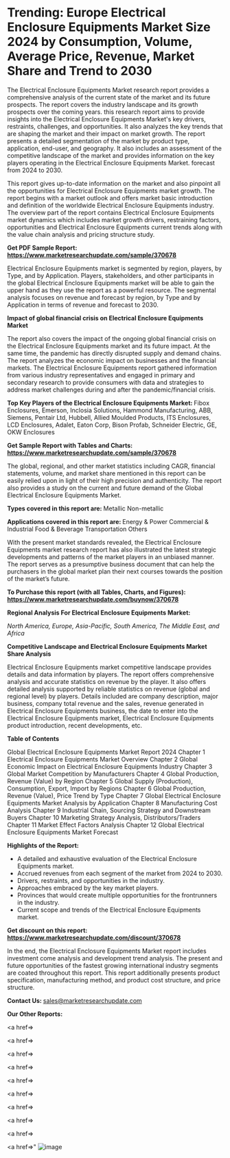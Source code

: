 # Trending: Europe Electrical Enclosure Equipments Market Size 2024 by Consumption, Volume, Average Price, Revenue, Market Share and Trend to 2030

The Electrical Enclosure Equipments Market research report provides a comprehensive analysis of the current state of the market and its future prospects. The report covers the industry landscape and its growth prospects over the coming years. this research report aims to provide insights into the Electrical Enclosure Equipments Market's key drivers, restraints, challenges, and opportunities. It also analyzes the key trends that are shaping the market and their impact on market growth. The report presents a detailed segmentation of the market by product type, application, end-user, and geography. It also includes an assessment of the competitive landscape of the market and provides information on the key players operating in the Electrical Enclosure Equipments Market. forecast from 2024 to 2030.

This report gives up-to-date information on the market and also pinpoint all the opportunities for Electrical Enclosure Equipments market growth. The report begins with a market outlook and offers market basic introduction and definition of the worldwide Electrical Enclosure Equipments industry. The overview part of the report contains Electrical Enclosure Equipments market dynamics which includes market growth drivers, restraining factors, opportunities and Electrical Enclosure Equipments current trends along with the value chain analysis and pricing structure study.

<strong><b>Get PDF Sample Report: <a href=https://www.marketresearchupdate.com/sample/370678>https://www.marketresearchupdate.com/sample/370678</a></b></strong>

Electrical Enclosure Equipments market is segmented by region, players, by Type, and by Application. Players, stakeholders, and other participants in the global Electrical Enclosure Equipments market will be able to gain the upper hand as they use the report as a powerful resource. The segmental analysis focuses on revenue and forecast by region, by Type and by Application in terms of revenue and forecast to 2030.

<strong><b>Impact of global financial crisis on Electrical Enclosure Equipments Market</b></strong>

The report also covers the impact of the ongoing global financial crisis on the Electrical Enclosure Equipments market and its future impact. At the same time, the pandemic has directly disrupted supply and demand chains. The report analyzes the economic impact on businesses and the financial markets. The Electrical Enclosure Equipments report gathered information from various industry representatives and engaged in primary and secondary research to provide consumers with data and strategies to address market challenges during and after the pandemic/financial crisis.

<strong><b>Top Key Players of the Electrical Enclosure Equipments Market:
</b></strong>Fibox Enclosures, Emerson, Inclosia Solutions, Hammond Manufacturing, ABB, Siemens, Pentair Ltd, Hubbell, Allied Moulded Products, ITS Enclosures, LCD Enclosures, Adalet, Eaton Corp, Bison Profab, Schneider Electric, GE, OKW Enclosures<strong><b>
</b></strong>

<strong><b>Get Sample Report with Tables and Charts: <a href=https://www.marketresearchupdate.com/sample/370678>https://www.marketresearchupdate.com/sample/370678</a></b></strong>

The global, regional, and other market statistics including CAGR, financial statements, volume, and market share mentioned in this report can be easily relied upon in light of their high precision and authenticity. The report also provides a study on the current and future demand of the Global Electrical Enclosure Equipments Market.

<strong><b>Types covered in this report are:
</b></strong>Metallic
Non-metallic<strong><b>
</b></strong>

<strong><b>Applications covered in this report are:
</b></strong>Energy & Power
Commercial & Industrial
Food & Beverage
Transportation
Others<strong><b>
</b></strong>

With the present market standards revealed, the Electrical Enclosure Equipments market research report has also illustrated the latest strategic developments and patterns of the market players in an unbiased manner. The report serves as a presumptive business document that can help the purchasers in the global market plan their next courses towards the position of the market’s future.

<strong><b>To Purchase this report (with all Tables, Charts, and Figures): <a href=https://www.marketresearchupdate.com/buynow/370678>https://www.marketresearchupdate.com/buynow/370678</a></b></strong>

<strong><b>Regional Analysis For Electrical Enclosure Equipments Market:</b></strong>

<em><i>North America, Europe, Asia-Pacific, South America, The Middle East, and Africa</i></em>

<strong><b>Competitive Landscape and Electrical Enclosure Equipments Market Share Analysis</b></strong>

Electrical Enclosure Equipments market competitive landscape provides details and data information by players. The report offers comprehensive analysis and accurate statistics on revenue by the player. It also offers detailed analysis supported by reliable statistics on revenue (global and regional level) by players. Details included are company description, major business, company total revenue and the sales, revenue generated in Electrical Enclosure Equipments business, the date to enter into the Electrical Enclosure Equipments market, Electrical Enclosure Equipments product introduction, recent developments, etc.

<strong><b>Table of Contents</b></strong>

Global Electrical Enclosure Equipments Market Report 2024
Chapter 1 Electrical Enclosure Equipments Market Overview
Chapter 2 Global Economic Impact on Electrical Enclosure Equipments Industry
Chapter 3 Global Market Competition by Manufacturers
Chapter 4 Global Production, Revenue (Value) by Region
Chapter 5 Global Supply (Production), Consumption, Export, Import by Regions
Chapter 6 Global Production, Revenue (Value), Price Trend by Type
Chapter 7 Global Electrical Enclosure Equipments Market Analysis by Application
Chapter 8 Manufacturing Cost Analysis
Chapter 9 Industrial Chain, Sourcing Strategy and Downstream Buyers
Chapter 10 Marketing Strategy Analysis, Distributors/Traders
Chapter 11 Market Effect Factors Analysis
Chapter 12 Global Electrical Enclosure Equipments Market Forecast

<strong><b>Highlights of the Report:</b></strong>

- A detailed and exhaustive evaluation of the Electrical Enclosure Equipments market.
- Accrued revenues from each segment of the market from 2024 to 2030.
- Drivers, restraints, and opportunities in the industry.
- Approaches embraced by the key market players.
- Provinces that would create multiple opportunities for the frontrunners in the industry.
- Current scope and trends of the Electrical Enclosure Equipments market.

<strong><b>Get discount on this report: <a href=https://www.marketresearchupdate.com/discount/370678>https://www.marketresearchupdate.com/discount/370678</a></b></strong>

In the end, the Electrical Enclosure Equipments Market report includes investment come analysis and development trend analysis. The present and future opportunities of the fastest growing international industry segments are coated throughout this report. This report additionally presents product specification, manufacturing method, and product cost structure, and price structure.

<strong><b>Contact Us:
</b></strong>sales@marketresearchupdate.com

<strong>Our Other Reports:</strong>

<a href=></a>

<a href=></a>

<a href=></a>

<a href=></a>

<a href=></a>

<a href=></a>

<a href=></a>

<a href=></a>

<a href=></a>

<a href=></a>"
![image](https://github.com/Gayatrikarjule/Market-Analysis-360/assets/97346546/106da2f5-f195-407a-b3ee-b4f06d3494d6)
